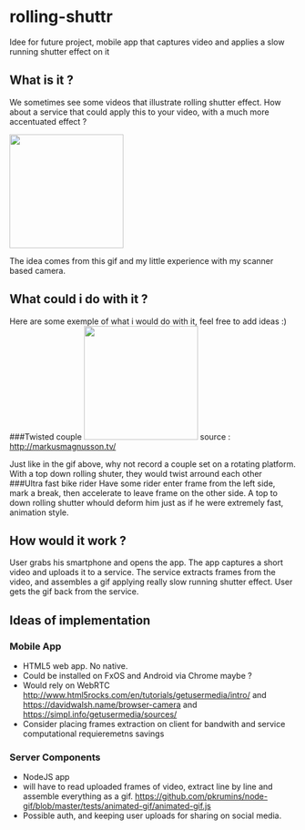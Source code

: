 # rolling-shuttr
Idee for future project, mobile app that captures video and applies a slow running shutter effect on it

## What is it ?
We sometimes see some videos that illustrate rolling shutter effect. How about a service that could apply this to your video, with a much more accentuated effect ?


<img src="http://pop.h-cdn.co/assets/15/47/1447700421-propeller.gif" width="200">

The idea comes from this gif and my little experience with my scanner based camera.

## What could i do with it ? 
Here are some exemple of what i would do with it, feel free to add ideas :)
###Twisted couple
<img src="http://payload325.cargocollective.com/1/0/21154/8811319/twisted.gif" width="200">
source : http://markusmagnusson.tv/

Just like in the gif above, why not record a couple set on a rotating platform. With a top down rolling shuter, they would twist arround each other
###Ultra fast bike rider
Have some rider enter frame from the left side, mark a break, then accelerate to leave frame on the other side. A top to down rolling shutter whould deform him just as if he were extremely fast, animation style.

## How would it work ?
User grabs his smartphone and opens the app. The app captures a short video and uploads it to a service.
The service extracts frames from the video, and assembles a gif applying really slow running shutter effect.
User gets the gif back from the service.

## Ideas of implementation
### Mobile App
* HTML5 web app. No native. 
* Could be installed on FxOS and Android via Chrome maybe ?
* Would rely on WebRTC http://www.html5rocks.com/en/tutorials/getusermedia/intro/  and https://davidwalsh.name/browser-camera and https://simpl.info/getusermedia/sources/
* Consider placing frames extraction on client for bandwith and service computational requieremetns savings

### Server Components
 * NodeJS app
 * will have to read uploaded frames of video, extract line by line and assemble everything as a gif. https://github.com/pkrumins/node-gif/blob/master/tests/animated-gif/animated-gif.js
 * Possible auth, and keeping user uploads for sharing on social media.
 
